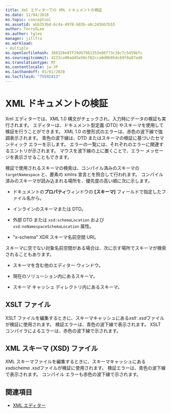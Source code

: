 ```yaml
---
title: Xml エディターでの XML ドキュメントの検証
ms.date: 11/04/2016
ms.topic: conceptual
ms.assetid: abb353bd-6c4a-4978-b03b-a8c245bbfb55
author: TerryGLee
ms.author: tglee
manager: jillfra
ms.workload:
- multiple
ms.openlocfilehash: 389328e97f29d97962353e86f73c39c7c5459bfc
ms.sourcegitcommit: d233ca00ad45e50cf62cca0d0b95dc69f0a87ad6
ms.translationtype: MT
ms.contentlocale: ja-JP
ms.lasthandoff: 01/01/2020
ms.locfileid: "75592413"
---
```

# <a name="xml-document-validation"></a>XML ドキュメントの検証

Xml エディターでは、XML 1.0 構文がチェックされ、入力時にデータの検証も実行されます。 エディターは、ドキュメント型定義 (DTD) やスキーマを使用して検証を行うことができます。 XML 1.0 の整形式のエラーは、赤色の波下線で強調表示されます。 青色の波下線は、DTD またはスキーマの検証に基づいたセマンティック エラーを示します。 エラーの一覧には、それぞれのエラーに関連するエントリが示されます。 マウスを波下線の上に置くことで、エラー メッセージを表示させることもできます。

検証で使用されるスキーマの検索は、コンパイル済みのスキーマの `targetNamespace` と、要素の xmlns 宣言とを照合して行われます。 コンパイル済みのスキーマが読み込まれる場所を、優先度の高い順に次に示します。

- ドキュメントの**プロパティ**ウィンドウの **[スキーマ]** フィールドで指定したファイル名から。

- インラインのスキーマまたは DTD。

- 外部 DTD または `xsd:schemaLocation` および `xsd:noNamespaceSchemaLocation` 属性。

- "x-schema" XDR スキーマ名前空間 URI。

スキーマに空でない対象名前空間がある場合は、次に示す場所でスキーマが検索されることもあります。

- スキーマを含む他のエディター ウィンドウ。

- 現在のソリューション内にあるスキーマ。

- スキーマ キャッシュ ディレクトリ内にあるスキーマ。

## <a name="xslt-files"></a>XSLT ファイル
XSLT ファイルを編集するときに、スキーマキャッシュにある*xslt .xsd*ファイルが検証に使用されます。 検証エラーは、青色の波下線で表示されます。 XSLT コンパイラによるエラーは、赤色の波下線で示されます。

## <a name="xml-schema-xsd-files"></a>XML スキーマ (XSD) ファイル
XML スキーマファイルを編集するときに、スキーマキャッシュにある*xsdschema .xsd*ファイルが検証に使用されます。 検証エラーは、青色の波下線で表示されます。 コンパイル エラーも赤色の波下線で示されます。

## <a name="see-also"></a>関連項目

- [XML エディター](../xml-tools/xml-editor.md)

